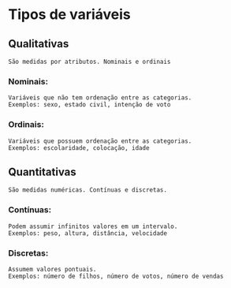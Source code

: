 # Tipos de variáveis

## Qualitativas
    São medidas por atributos. Nominais e ordinais

### Nominais: 
    Variáveis que não tem ordenação entre as categorias.
    Exemplos: sexo, estado civil, intenção de voto

### Ordinais: 
    Variáveis que possuem ordenação entre as categorias.
    Exemplos: escolaridade, colocação, idade


## Quantitativas
    São medidas numéricas. Contínuas e discretas.

### Contínuas:
    Podem assumir infinitos valores em um intervalo.
    Exemplos: peso, altura, distância, velocidade

### Discretas:
    Assumem valores pontuais.
    Exemplos: número de filhos, número de votos, número de vendas
